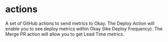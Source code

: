 # actions
A set of GitHub actions to send metrics to Okay.  The Deploy Action will enable you to see deploy metrics within Okay (like Deploy Frequency).  The Merge PR action will allow you to get Lead Time metrics.
